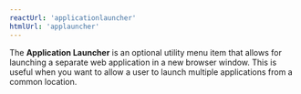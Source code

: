 ```yaml
---
reactUrl: 'applicationlauncher'
htmlUrl: 'applauncher'
---
```

The **Application Launcher** is an optional utility menu item that allows for launching a separate web application in a new browser window. This is useful when you want to allow a user to launch multiple applications from a common location.
